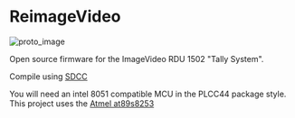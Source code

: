 # ReimageVideo
![proto_image](https://github.com/LogoiLab/ReimageVideo/blob/204df1f184ed52cb22cb57da85f1f4edf1acc1d6/res/proto_image.jpg)

Open source firmware for the ImageVideo RDU 1502 "Tally System".

Compile using [SDCC](http://sdcc.sourceforge.net/)

You will need an intel 8051 compatible MCU in the PLCC44 package style. This project uses the [Atmel at89s8253](http://ww1.microchip.com/downloads/en/DeviceDoc/doc3286.pdf)
